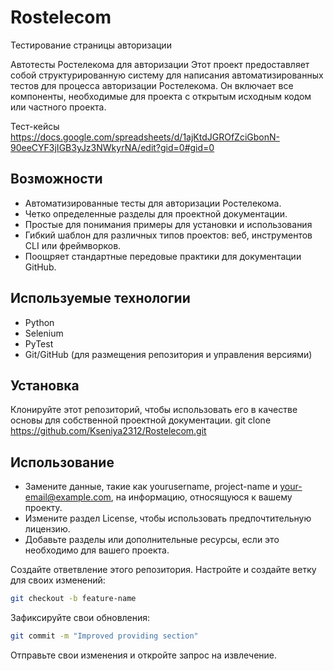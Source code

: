 # Rostelecom

Тестирование страницы авторизации

Автотесты Ростелекома для авторизации
Этот проект предоставляет собой структурированную систему для написания автоматизированных тестов для процесса авторизации Ростелекома. 
Он включает все компоненты, необходимые для проекта с открытым исходным кодом или частного проекта.

Тест-кейсы
https://docs.google.com/spreadsheets/d/1ajKtdJGROfZciGbonN-90eeCYF3jIGB3yJz3NWkyrNA/edit?gid=0#gid=0

## Возможности
- Автоматизированные тесты для авторизации Ростелекома.
- Четко определенные разделы для проектной документации.
- Простые для понимания примеры для установки и использования
- Гибкий шаблон для различных типов проектов: веб, инструментов CLI или фреймворков.
- Поощряет стандартные передовые практики для документации GitHub.

## Используемые технологии
- Python
- Selenium
- PyTest
- Git/GitHub (для размещения репозитория и управления версиями)

## Установка
Клонируйте этот репозиторий, чтобы использовать его в качестве основы для собственной проектной документации.
git clone https://github.com/Kseniya2312/Rostelecom.git

## Использование
- Замените данные, такие как yourusername, project-name и your-email@example.com, на информацию, относящуюся к вашему проекту.
- Измените раздел License, чтобы использовать предпочтительную лицензию.
- Добавьте разделы или дополнительные ресурсы, если это необходимо для вашего проекта.

Создайте ответвление этого репозитория.
Настройте и создайте ветку для своих изменений:
   ```bash
   git checkout -b feature-name
   ```
Зафиксируйте свои обновления:
```bash
git commit -m "Improved providing section"
  ```
Отправьте свои изменения и откройте запрос на извлечение.
